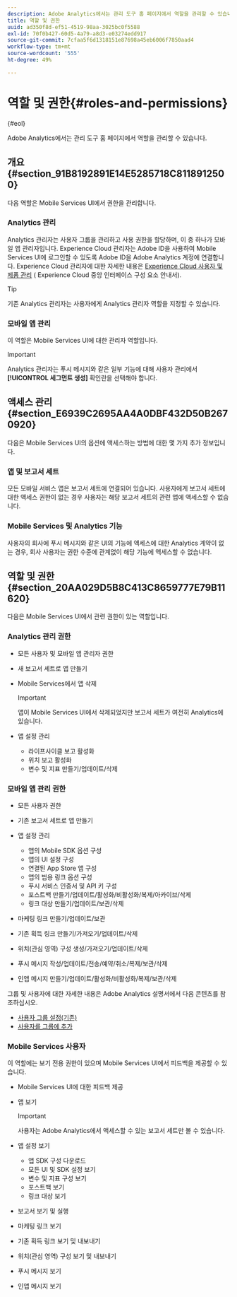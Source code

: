 ```yaml
---
description: Adobe Analytics에서는 관리 도구 홈 페이지에서 역할을 관리할 수 있습니다.
title: 역할 및 권한
uuid: ad350f8d-ef51-4519-98aa-3025bc0f5588
exl-id: 70f0b427-60d5-4a79-a8d3-e03274edd917
source-git-commit: 7cfaa5f6d1318151e87698a45eb6006f7850aad4
workflow-type: tm+mt
source-wordcount: '555'
ht-degree: 49%

---
```


# 역할 및 권한{#roles-and-permissions}

{#eol}

Adobe Analytics에서는 관리 도구 홈 페이지에서 역할을 관리할 수 있습니다.

## 개요 {#section_91B8192891E14E5285718C8118912500}

다음 역할은 Mobile Services UI에서 권한을 관리합니다.

### Analytics 관리

Analytics 관리자는 사용자 그룹을 관리하고 사용 권한을 할당하며, 이 중 하나가 모바일 앱 관리자입니다. Experience Cloud 관리자는 Adobe ID을 사용하여 Mobile Services UI에 로그인할 수 있도록 Adobe ID을 Adobe Analytics 계정에 연결합니다. Experience Cloud 관리자에 대한 자세한 내용은 [Experience Cloud 사용자 및 제품 관리](https://experienceleague.adobe.com/docs/core-services/interface/administration/admin-getting-started.html?lang=ko-KR) ( Experience Cloud 중앙 인터페이스 구성 요소 안내서).

>[!TIP]
>
>기존 Analytics 관리자는 사용자에게 Analytics 관리자 역할을 지정할 수 있습니다.

### 모바일 앱 관리

이 역할은 Mobile Services UI에 대한 관리자 역할입니다.

>[!IMPORTANT]
>
>Analytics 관리자는 푸시 메시지와 같은 일부 기능에 대해 사용자 관리에서 **[!UICONTROL 세그먼트 생성]** 확인란을 선택해야 합니다.

## 액세스 관리 {#section_E6939C2695AA4A0DBF432D50B2670920}

다음은 Mobile Services UI의 옵션에 액세스하는 방법에 대한 몇 가지 추가 정보입니다.

### 앱 및 보고서 세트

모든 모바일 서비스 앱은 보고서 세트에 연결되어 있습니다. 사용자에게 보고서 세트에 대한 액세스 권한이 없는 경우 사용자는 해당 보고서 세트의 관련 앱에 액세스할 수 없습니다.

### Mobile Services 및 Analytics 기능

사용자의 회사에 푸시 메시지와 같은 UI의 기능에 액세스에 대한 Analytics 계약이 없는 경우, 회사 사용자는 권한 수준에 관계없이 해당 기능에 액세스할 수 없습니다.

## 역할 및 권한 {#section_20AA029D5B8C413C8659777E79B11620}

다음은 Mobile Services UI에서 관련 권한이 있는 역할입니다.

### Analytics 관리 권한

* 모든 사용자 및 모바일 앱 관리자 권한
* 새 보고서 세트로 앱 만들기
* Mobile Services에서 앱 삭제

   >[!IMPORTANT]
   >
   >앱이 Mobile Services UI에서 삭제되었지만 보고서 세트가 여전히 Analytics에 있습니다.

* 앱 설정 관리

   * 라이프사이클 보고 활성화
   * 위치 보고 활성화
   * 변수 및 지표 만들기/업데이트/삭제

### 모바일 앱 관리 권한

* 모든 사용자 권한
* 기존 보고서 세트로 앱 만들기
* 앱 설정 관리

   * 앱의 Mobile SDK 옵션 구성
   * 앱의 UI 설정 구성
   * 연결된 App Store 앱 구성
   * 앱의 범용 링크 옵션 구성
   * 푸시 서비스 인증서 및 API 키 구성
   * 포스트백 만들기/업데이트/활성화/비활성화/복제/아카이브/삭제
   * 링크 대상 만들기/업데이트/보관/삭제

* 마케팅 링크 만들기/업데이트/보관
* 기존 획득 링크 만들기/가져오기/업데이트/삭제
* 위치(관심 영역) 구성 생성/가져오기/업데이트/삭제
* 푸시 메시지 작성/업데이트/전송/예약/취소/복제/보관/삭제
* 인앱 메시지 만들기/업데이트/활성화/비활성화/복제/보관/삭제

그룹 및 사용자에 대한 자세한 내용은 Adobe Analytics 설명서에서 다음 콘텐츠를 참조하십시오.

* [사용자 그룹 설정(기존)](https://experienceleague.adobe.com/docs/analytics/admin/admin-console/home.html?lang=ko-KR)
* [사용자를 그룹에 추가](https://experienceleague.adobe.com/docs/analytics/admin/admin-console/home.html)

### Mobile Services 사용자

이 역할에는 보기 전용 권한이 있으며 Mobile Services UI에서 피드백을 제공할 수 있습니다.

* Mobile Services UI에 대한 피드백 제공
* 앱 보기

   >[!IMPORTANT]
   >
   >사용자는 Adobe Analytics에서 액세스할 수 있는 보고서 세트만 볼 수 있습니다.

* 앱 설정 보기

   * 앱 SDK 구성 다운로드
   * 모든 UI 및 SDK 설정 보기
   * 변수 및 지표 구성 보기
   * 포스트백 보기
   * 링크 대상 보기

* 보고서 보기 및 실행
* 마케팅 링크 보기
* 기존 획득 링크 보기 및 내보내기
* 위치(관심 영역) 구성 보기 및 내보내기
* 푸시 메시지 보기
* 인앱 메시지 보기
